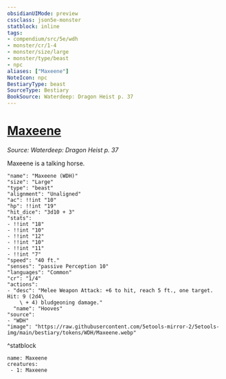 ```yaml
---
obsidianUIMode: preview
cssclass: json5e-monster
statblock: inline
tags:
- compendium/src/5e/wdh
- monster/cr/1-4
- monster/size/large
- monster/type/beast
- npc
aliases: ["Maxeene"]
NoteIcon: npc
BestiaryType: beast
SourceType: Bestiary
BookSource: Waterdeep: Dragon Heist p. 37
---
```

# [Maxeene](2-Mechanics/CLI/bestiary/npc/maxeene-wdh.md)
*Source: Waterdeep: Dragon Heist p. 37*  

Maxeene is a talking horse.

```statblock
"name": "Maxeene (WDH)"
"size": "Large"
"type": "beast"
"alignment": "Unaligned"
"ac": !!int "10"
"hp": !!int "19"
"hit_dice": "3d10 + 3"
"stats":
- !!int "18"
- !!int "10"
- !!int "12"
- !!int "10"
- !!int "11"
- !!int "7"
"speed": "40 ft."
"senses": "passive Perception 10"
"languages": "Common"
"cr": "1/4"
"actions":
- "desc": "Melee Weapon Attack: +6 to hit, reach 5 ft., one target. Hit: 9 (2d4\
    \ + 4) bludgeoning damage."
  "name": "Hooves"
"source":
- "WDH"
"image": "https://raw.githubusercontent.com/5etools-mirror-2/5etools-img/main/bestiary/tokens/WDH/Maxeene.webp"
```
^statblock

```encounter-table
name: Maxeene
creatures:
 - 1: Maxeene
```